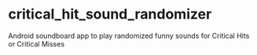 # critical_hit_sound_randomizer
Android soundboard app to play randomized funny sounds for Critical Hits or Critical Misses

